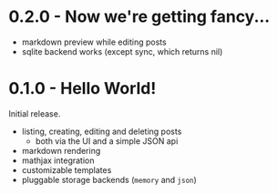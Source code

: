 # 0.2.0 - Now we're getting fancy...

- markdown preview while editing posts
- sqlite backend works (except sync, which returns nil)

# 0.1.0 - Hello World!

Initial release.

- listing, creating, editing and deleting posts
    * both via the UI and a simple JSON api
- markdown rendering
- mathjax integration
- customizable templates
- pluggable storage backends (`memory` and `json`)

